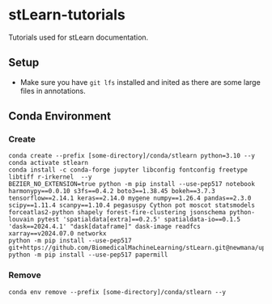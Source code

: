 # stLearn-tutorials
Tutorials used for stLearn documentation.

## Setup
* Make sure you have ```git lfs``` installed and inited as there are some large files in annotations.

## Conda Environment

### Create

```commandline
conda create --prefix [some-directory]/conda/stlearn python=3.10 --y
conda activate stlearn
conda install -c conda-forge jupyter libconfig fontconfig freetype libtiff r-irkernel  --y
BEZIER_NO_EXTENSION=true python -m pip install --use-pep517 notebook harmonypy==0.0.10 s3fs==0.4.2 boto3==1.38.45 bokeh==3.7.3 tensorflow==2.14.1 keras==2.14.0 mygene numpy==1.26.4 pandas==2.3.0 scipy==1.11.4 scanpy==1.10.4 pegasuspy Cython pot moscot statsmodels forceatlas2-python shapely forest-fire-clustering jsonschema python-louvain pytest 'spatialdata[extra]==0.2.5' spatialdata-io==0.1.5 'dask==2024.4.1' "dask[dataframe]" dask-image readfcs xarray==v2024.07.0 networkx
python -m pip install --use-pep517 git+https://github.com/BiomedicalMachineLearning/stLearn.git@newmana/upgrade
python -m pip install --use-pep517 papermill
```

### Remove

```commandline
conda env remove --prefix [some-directory]/conda/stlearn --y
```